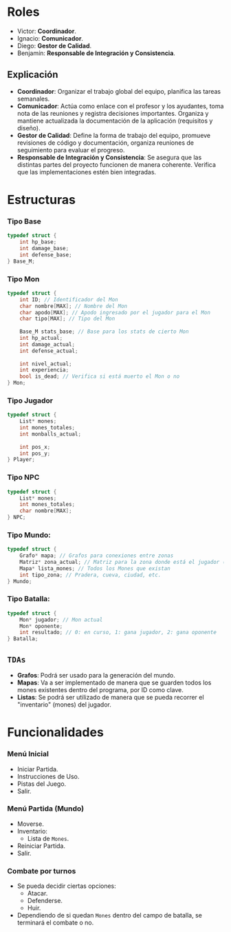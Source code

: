 # Roles

- Victor: **Coordinador**.
- Ignacio: **Comunicador**.
- Diego: **Gestor de Calidad**.
- Benjamín: **Responsable de Integración y Consistencia**.

## Explicación

- **Coordinador**: Organizar el trabajo global del equipo, planifica las tareas semanales.
- **Comunicador**: Actúa como enlace con el profesor y los ayudantes, toma nota de las reuniones y registra decisiones importantes. Organiza y mantiene actualizada la documentación de la aplicación (requisitos y diseño).
- **Gestor de Calidad**: Define la forma de trabajo del equipo, promueve revisiones de código y documentación, organiza reuniones de seguimiento para evaluar el progreso.
- **Responsable de Integración y Consistencia**: Se asegura que las distintas partes del proyecto funcionen de manera coherente. Verifica que las implementaciones estén bien integradas.


# Estructuras

### Tipo **Base**

```c
typedef struct {
	int hp_base;
	int damage_base;
	int defense_base;
} Base_M;
```
 
 ### Tipo **Mon**

```c
typedef struct {
	int ID; // Identificador del Mon
	char nombre[MAX]; // Nombre del Mon
	char apodo[MAX]; // Apodo ingresado por el jugador para el Mon
	char tipo[MAX]; // Tipo del Mon
	
	Base_M stats_base; // Base para los stats de cierto Mon
	int hp_actual;
	int damage_actual;
	int defense_actual;
	
	int nivel_actual;
	int experiencia;
	bool is_dead; // Verifica si está muerto el Mon o no
} Mon;
```

### Tipo **Jugador**

```c
typedef struct {
	List* mones;
	int mones_totales;
	int monballs_actual;
	
	int pos_x;
	int pos_y;
} Player;
```

### Tipo **NPC**

```c
typedef struct {
	List* mones;
	int mones_totales;
	char nombre[MAX];
} NPC;
```

### Tipo **Mundo**:

```c
typedef struct {
    Grafo* mapa; // Grafos para conexiones entre zonas
    Matriz* zona_actual; // Matriz para la zona donde está el jugador (hierba, agua, etc.)
    Mapa* lista_mones; // Todos los Mones que existan
    int tipo_zona; // Pradera, cueva, ciudad, etc.
} Mundo;
```

### Tipo **Batalla**:

```c
typedef struct {
    Mon* jugador; // Mon actual
    Mon* oponente;
    int resultado; // 0: en curso, 1: gana jugador, 2: gana oponente
} Batalla;
```

## `TDAs`

- **Grafos**: Podrá ser usado para la generación del mundo.
- **Mapas**:  Va a ser implementado de manera que se guarden todos los mones existentes dentro del programa, por ID como clave.
- **Listas**:  Se podrá ser utilizado de manera que se pueda recorrer el "inventario" (mones) del jugador.

# Funcionalidades

### **Menú Inicial**

- Iniciar Partida.
- Instrucciones de Uso.
- Pistas del Juego.
- Salir.

### **Menú Partida (Mundo)**

- Moverse.
- Inventario:
	- Lista de `Mones`.
- Reiniciar Partida.
- Salir.

### **Combate por turnos**
- Se pueda decidir ciertas opciones:
	- Atacar.
	- Defenderse.
	- Huir.
- Dependiendo de si quedan `Mones` dentro del campo de batalla, se terminará el combate o no.

